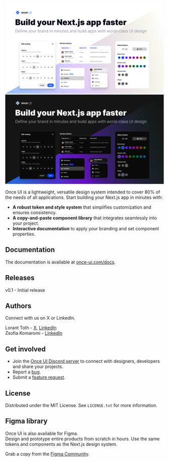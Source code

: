 ![Once UI (Light)](public/images/cover-light.png#gh-light-mode-only)
![Once UI (Dark)](public/images/cover-dark.png#gh-dark-mode-only)

Once UI is a lightweight, versatile design system intended to cover 80% of the needs of all applications. Start building your Next.js app in minutes with: 
* **A robust token and style system** that simplifies customization and ensures consistency. 
* **A copy-and-paste component library** that integrates seamlessly into your project.
* **Interactive documentation** to apply your branding and set component properties.

## Documentation
The documentation is available at [once-ui.com/docs](https://once-ui.com/docs/getStarted).

## Releases
v0.1 - Initial release

## Authors
Connect with us on X or LinkedIn.

Lorant Toth - [X](https://twitter.com/_lorant_), [LinkedIn](https://www.linkedin.com/in/tothlorant/)  
Zsofia Komaromi - [LinkedIn](https://www.linkedin.com/in/zsofiakomaromi/)

## Get involved
- Join the [Once UI Discord server](https://discord.com/invite/5EyAQ4eNdS) to connect with designers, developers and share your projects.
- Report a [bug](https://github.com/once-ui-system/nextjs-starter/issues/new?labels=bug&template=bug_report.md).
- Submit a [feature request](https://github.com/once-ui-system/nextjs-starter/issues/new?labels=feature%20request&template=feature_request.md).

## License

Distributed under the MIT License. See `LICENSE.txt` for more information.

## Figma library

Once UI is also available for Figma.  
Design and prototype entire products from scratch in hours. Use the same tokens and components as the Next.js design system.

Grab a copy from the [Figma Community](https://figma.com/).